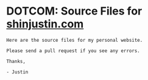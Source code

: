 # DOTCOM: Source Files for [shinjustin.com](https://shinjustin.com)

```
Here are the source files for my personal website.

Please send a pull request if you see any errors.

Thanks,

- Justin
```
